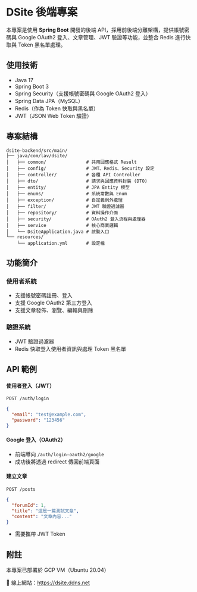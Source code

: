 # DSite 後端專案

本專案是使用 **Spring Boot** 開發的後端 API，採用前後端分離架構，提供帳號密碼與 Google OAuth2 登入、文章管理、JWT 驗證等功能，並整合 Redis 進行快取與 Token 黑名單處理。

## 使用技術

- Java 17
- Spring Boot 3
- Spring Security（支援帳號密碼與 Google OAuth2 登入）
- Spring Data JPA（MySQL）
- Redis（作為 Token 快取與黑名單）
- JWT（JSON Web Token 驗證）

## 專案結構

```
dsite-backend/src/main/
├── java/com/lav/dsite/
│   ├── common/               # 共用回應格式 Result
│   ├── config/               # JWT、Redis、Security 設定
│   ├── controller/           # 各種 API Controller
│   ├── dto/                  # 請求與回應資料封裝 (DTO)
│   ├── entity/               # JPA Entity 模型
│   ├── enums/                # 系統常數與 Enum
│   ├── exception/            # 自定義例外處理
│   ├── filter/               # JWT 驗證過濾器
│   ├── repository/           # 資料操作介面
│   ├── security/             # OAuth2 登入流程與處理器
│   ├── service               # 核心商業邏輯
│   └── DsiteApplication.java # 啟動入口
└── resources/
    └── application.yml       # 設定檔
```

## 功能簡介

### 使用者系統
- 支援帳號密碼註冊、登入
- 支援 Google OAuth2 第三方登入
- 支援文章發佈、瀏覽、編輯與刪除

### 驗證系統
- JWT 驗證過濾器
- Redis 快取登入使用者資訊與處理 Token 黑名單

## API 範例

#### 使用者登入（JWT）
`POST /auth/login`
```json
{
  "email": "test@example.com",
  "password": "123456"
}
```

#### Google 登入（OAuth2）
- 前端導向 `/auth/login-oauth2/google`
- 成功後將透過 redirect 傳回前端頁面

#### 建立文章
`POST /posts`
```json
{
  "forumId": 1,
  "title": "這是一篇測試文章",
  "content": "文章內容..."
}
```
- 需要攜帶 JWT Token

## 附註

本專案已部署於 GCP VM（Ubuntu 20.04）

🔗 線上網站：https://dsite.ddns.net